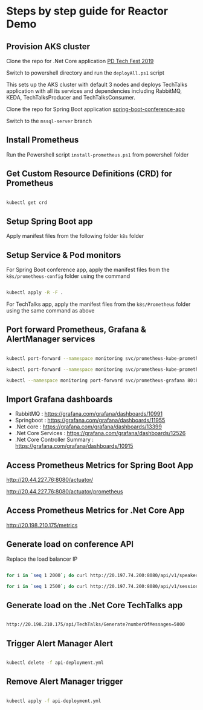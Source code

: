 # Steps by step guide for Reactor Demo

## Provision AKS cluster

Clone the repo for .Net Core application
[PD Tech Fest 2019](https://github.com/NileshGule/pd-tech-fest-2019.git)

Switch to powershell directory and run the `deployAll.ps1` script

This sets up the AKS cluster with default 3 nodes and deploys TechTalks application with all its services and dependencies including RabbitMQ, KEDA, TechTalksProducer and TechTalksConsumer.

Clone the repo for Spring Boot application
[spring-boot-conference-app](https://github.com/NileshGule/spring-boot-conference-app)

Switch to the `mssql-server` branch

## Install Prometheus

Run the Powershell script `install-prometheus.ps1` from powershell folder

## Get Custom Resource Definitions (CRD) for Prometheus

```bash

kubectl get crd

```

## Setup Spring Boot app

Apply manifest files from the following folder `k8s` folder

## Setup Service & Pod monitors
For Spring Boot conference app, apply the manifest files from the `k8s/prometheus-config` folder using the command

```bash

kubectl apply -R -F .

```

For TechTalks app, apply the manifest files from the `k8s/Prometheus` folder using the same command as above

## Port forward Prometheus, Grafana & AlertManager services

```bash

kubectl port-forward --namespace monitoring svc/prometheus-kube-prometheus-prometheus 9090:9090

kubectl port-forward --namespace monitoring svc/prometheus-kube-prometheus-alertmanager 9093:9093

kubectl --namespace monitoring port-forward svc/prometheus-grafana 80:80

```
## Import Grafana dashboards

- RabbitMQ : https://grafana.com/grafana/dashboards/10991
- Springboot : https://grafana.com/grafana/dashboards/11955
- .Net core : https://grafana.com/grafana/dashboards/13399
- .Net Core Services : https://grafana.com/grafana/dashboards/12526
- .Net Core Controller Summary : https://grafana.com/grafana/dashboards/10915

## Access Prometheus Metrics for Spring Boot App

http://20.44.227.76:8080/actuator/

http://20.44.227.76:8080/actuator/prometheus

## Access Prometheus Metrics for .Net Core App

http://20.198.210.175/metrics
## Generate load on conference API

Replace the load balancer IP

```bash

for i in `seq 1 2000`; do curl http://20.197.74.200:8080/api/v1/speakers/; done

for i in `seq 1 2500`; do curl http://20.197.74.200:8080/api/v1/sessions/; done

```

## Generate load on the .Net Core TechTalks app

```bash

http://20.198.210.175/api/TechTalks/Generate?numberOfMessages=5000

```

## Trigger Alert Manager Alert

```bash

kubectl delete -f api-deployment.yml

```

## Remove Alert Manager trigger

```bash

kubectl apply -f api-deployment.yml

```